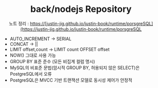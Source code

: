 

<h1 align="center">back/nodejs Repository</h1>
<p align="center">
  <span>노트 정리 : <a href="https://justin-jig.github.io/justin-book/runtime/mysql/">https://[justin-jig.github.io/justin-book/runtime/porsgreSQL](https://justin-jig.github.io/justin-book/runtime/porsgreSQL</a></span><br/>
</p>


- AUTO_INCREMENT → SERIAL
- CONCAT → ||
- LIMIT offset,count → LIMIT count OFFSET offset
- NOW() 그대로 사용 가능
- GROUP BY 표준 준수 (모든 비집계 컬럼 명시)
- MySQL의 비표준 문법(암시적 GROUP BY, 허용되지 않은 SELECT)은 PostgreSQL에서 오류
- PostgreSQL은 MVCC 기반 트랜잭션 모델로 동시성 제어가 안정적
